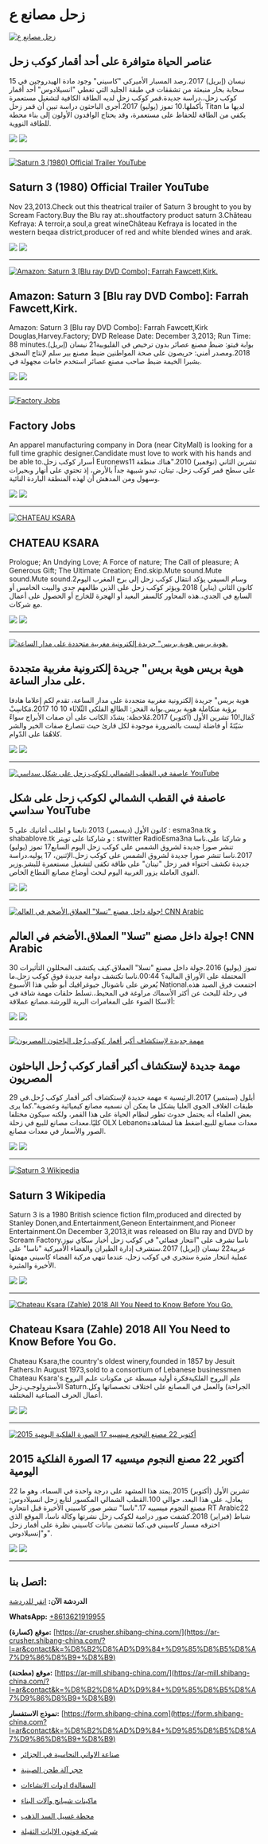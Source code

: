 # زحل مصانع ع

<a href="https://swt.shibang-china.com/?l=ar&img&k=%D8%B2%D8%AD%D9%84+%D9%85%D8%B5%D8%A7%D9%86%D8%B9+%D8%B9" target="_blank">![زحل مصانع ع](http://static.shibang-china.com/all-800x300/991.jpg)</a>

## عناصر الحياة متوافرة على أحد أقمار كوكب زحل
15 نيسان (إبريل) 2017.رصد المسبار الأميركي "كاسيني" وجود مادة الهيدروجين في سحابة بخار منبعثة من تشققات في طبقة الجليد التي تغطي "انسيلادوس" أحد أقمار كوكب زحل،.دراسة جديدة.قمر كوكب زحل لديه الطاقة الكافية لتشغيل مستعمرة بأكملها.10 تموز (يوليو) 2017.أجرى الباحثون دراسة تبين أن قمر زحل Titan لديها ما يكفي من الطاقة للحفاظ على مستعمرة، وقد يحتاج الوافدون الأولون إلى بناء محطة للطاقة النووية.


<a href="https://whatsapp.shibangsoft.com/WhatsApp.php" target="_blank" title="WhatsApp">![](http://static.shibang-china.com/icon/whatsapp.png)</a> <a href="https://swt.shibang-china.com/?l=ar&icon&k=%D8%B2%D8%AD%D9%84+%D9%85%D8%B5%D8%A7%D9%86%D8%B9+%D8%B9" target="_blank">![](http://static.shibang-china.com/icon/chat-ar.png)</a>

---

<a href="https://swt.shibang-china.com/?l=ar&img&k=%D8%B2%D8%AD%D9%84+%D9%85%D8%B5%D8%A7%D9%86%D8%B9+%D8%B9" target="_blank">![Saturn 3 (1980) Official Trailer YouTube](http://static.shibang-china.com/all-800x300/1105.jpg)</a>

## Saturn 3 (1980) Official Trailer YouTube
Nov 23,2013.Check out this theatrical trailer of Saturn 3 brought to you by Scream Factory.Buy the Blu ray at:.shoutfactory product saturn 3.Château Kefraya: A terroir,a soul,a great wineChâteau Kefraya is located in the western beqaa district,producer of red and white blended wines and arak.


<a href="https://whatsapp.shibangsoft.com/WhatsApp.php" target="_blank" title="WhatsApp">![](http://static.shibang-china.com/icon/whatsapp.png)</a> <a href="https://swt.shibang-china.com/?l=ar&icon&k=%D8%B2%D8%AD%D9%84+%D9%85%D8%B5%D8%A7%D9%86%D8%B9+%D8%B9" target="_blank">![](http://static.shibang-china.com/icon/chat-ar.png)</a>

---

<a href="https://swt.shibang-china.com/?l=ar&img&k=%D8%B2%D8%AD%D9%84+%D9%85%D8%B5%D8%A7%D9%86%D8%B9+%D8%B9" target="_blank">![Amazon: Saturn 3 [Blu ray DVD Combo]: Farrah Fawcett,Kirk.](http://static.shibang-china.com/all-800x300/395.jpg)</a>

## Amazon: Saturn 3 [Blu ray DVD Combo]: Farrah Fawcett,Kirk.
Amazon: Saturn 3 [Blu ray DVD Combo]: Farrah Fawcett,Kirk Douglas,Harvey.Factory; DVD Release Date: December 3,2013; Run Time: 88 minutes.بوابة فيتو: ضبط مصنع عصائر بدون ترخيص في القليوبية21 نيسان (إبريل) 2018.ومصدر أمني: حريصون على صحة المواطنين ضبط مصنع بير سلم لإنتاج السجق بشبرا الخيمة ضبط صاحب مصنع عصائر استخدم خامات مجهولة في.


<a href="https://whatsapp.shibangsoft.com/WhatsApp.php" target="_blank" title="WhatsApp">![](http://static.shibang-china.com/icon/whatsapp.png)</a> <a href="https://swt.shibang-china.com/?l=ar&icon&k=%D8%B2%D8%AD%D9%84+%D9%85%D8%B5%D8%A7%D9%86%D8%B9+%D8%B9" target="_blank">![](http://static.shibang-china.com/icon/chat-ar.png)</a>

---

<a href="https://swt.shibang-china.com/?l=ar&img&k=%D8%B2%D8%AD%D9%84+%D9%85%D8%B5%D8%A7%D9%86%D8%B9+%D8%B9" target="_blank">![Factory Jobs](http://static.shibang-china.com/all-800x300/558.jpg)</a>

## Factory Jobs
An apparel manufacturing company in Dora (near CityMall) is looking for a full time graphic designer.Candidate must love to work with his hands and be able to.أسرار كوكب زحل Euronews11 تشرين الثاني (نوفمبر) 2010."هناك منطقة على سطح قمر كوكب زحل، تيتان، تبدو شبيهة جداً بالأرض، إذ تحتوي على أنهار وبحيرات وسهول ومن المدهش أن لهذه المنطقة الباردة النائية.


<a href="https://whatsapp.shibangsoft.com/WhatsApp.php" target="_blank" title="WhatsApp">![](http://static.shibang-china.com/icon/whatsapp.png)</a> <a href="https://swt.shibang-china.com/?l=ar&icon&k=%D8%B2%D8%AD%D9%84+%D9%85%D8%B5%D8%A7%D9%86%D8%B9+%D8%B9" target="_blank">![](http://static.shibang-china.com/icon/chat-ar.png)</a>

---

<a href="https://swt.shibang-china.com/?l=ar&img&k=%D8%B2%D8%AD%D9%84+%D9%85%D8%B5%D8%A7%D9%86%D8%B9+%D8%B9" target="_blank">![CHATEAU KSARA](http://static.shibang-china.com/all-800x300/207.jpg)</a>

## CHATEAU KSARA
Prologue; An Undying Love; A Force of nature; The Call of pleasure; A Generous Gift; The Ultimate Creation; End.skip.Mute sound.Mute sound.Mute sound.وسام السيفي يؤكد انتقال كوكب زحل إلى برج المغرب اليوم2 كانون الثاني (يناير) 2018.ويؤثر كوكب زحل على الذين طالعهم جدي والبيت الخامس أو السابع في الجدي،.هذه المحاور كالسفر البعيد أو الهجرة للخارج أو الحصول على أعمال مع شركات.


<a href="https://whatsapp.shibangsoft.com/WhatsApp.php" target="_blank" title="WhatsApp">![](http://static.shibang-china.com/icon/whatsapp.png)</a> <a href="https://swt.shibang-china.com/?l=ar&icon&k=%D8%B2%D8%AD%D9%84+%D9%85%D8%B5%D8%A7%D9%86%D8%B9+%D8%B9" target="_blank">![](http://static.shibang-china.com/icon/chat-ar.png)</a>

---

<a href="https://swt.shibang-china.com/?l=ar&img&k=%D8%B2%D8%AD%D9%84+%D9%85%D8%B5%D8%A7%D9%86%D8%B9+%D8%B9" target="_blank">![هوية بريس هوية بريس&quot; جريدة إلكترونية مغربية متجددة على مدار الساعة.](http://static.shibang-china.com/all-800x300/197.jpg)</a>

## هوية بريس هوية بريس&quot; جريدة إلكترونية مغربية متجددة على مدار الساعة.
هوية بريس&quot; جريدة إلكترونية مغربية متجددة على مدار الساعة، تقدم لكم إعلاما هادفا برؤية متكاملة هوية بريس.بوابة الفجر: الطالع الفلكى الثّلاثَاء 10 10 2017.مَكاسِبْ كَمَال!10 تشرين الأول (أكتوبر) 2017.مُلاحظة: يشدّد الكاتب على أن صفات الأبراج سواءً سَيّئةً أو فاضلة ليست بالضرورة موجودة لكل قارئ حيث تتصارع صفات الخير والشر كلاهُمَا على الدّوام.


<a href="https://whatsapp.shibangsoft.com/WhatsApp.php" target="_blank" title="WhatsApp">![](http://static.shibang-china.com/icon/whatsapp.png)</a> <a href="https://swt.shibang-china.com/?l=ar&icon&k=%D8%B2%D8%AD%D9%84+%D9%85%D8%B5%D8%A7%D9%86%D8%B9+%D8%B9" target="_blank">![](http://static.shibang-china.com/icon/chat-ar.png)</a>

---

<a href="https://swt.shibang-china.com/?l=ar&img&k=%D8%B2%D8%AD%D9%84+%D9%85%D8%B5%D8%A7%D9%86%D8%B9+%D8%B9" target="_blank">![عاصفة في القطب الشمالي لكوكب زحل على شكل سداسي YouTube](http://static.shibang-china.com/all-800x300/1478.jpg)</a>

## عاصفة في القطب الشمالي لكوكب زحل على شكل سداسي YouTube
5 كانون الأول (ديسمبر) 2013.تابعنا و اطلب أغانيك على : esma3na.tk و shabablove.tk و شاركنا على تويتر : stwitter RadioEsma3na و شاركنا على.ناسا تنشر صورا جديدة لشروق الشمس على كوكب زحل اليوم السابع17 تموز (يوليو) 2017.ناسا تنشر صورا جديدة لشروق الشمس على كوكب زحل.الإثنين، 17 يوليه.دراسة جديدة تكشف احتواء قمر زحل &quot;تيتان&quot; على طاقة تكفى لتشغيل مستعمرة للبشر.وزير القوى العاملة يزور الغربية اليوم لبحث أوضاع مصانع القطاع الخاص.


<a href="https://whatsapp.shibangsoft.com/WhatsApp.php" target="_blank" title="WhatsApp">![](http://static.shibang-china.com/icon/whatsapp.png)</a> <a href="https://swt.shibang-china.com/?l=ar&icon&k=%D8%B2%D8%AD%D9%84+%D9%85%D8%B5%D8%A7%D9%86%D8%B9+%D8%B9" target="_blank">![](http://static.shibang-china.com/icon/chat-ar.png)</a>

---

<a href="https://swt.shibang-china.com/?l=ar&img&k=%D8%B2%D8%AD%D9%84+%D9%85%D8%B5%D8%A7%D9%86%D8%B9+%D8%B9" target="_blank">![جولة داخل مصنع &quot;تسلا&quot; العملاق.الأضخم في العالم! CNN Arabic](http://static.shibang-china.com/all-800x300/1147.jpg)</a>

## جولة داخل مصنع &quot;تسلا&quot; العملاق.الأضخم في العالم! CNN Arabic
30 تموز (يوليو) 2016.جولة داخل مصنع &quot;تسلا&quot; العملاق.كيف يكتشف المحللون التأثيرات المحتملة على الأوراق المالية؟ 00:44.ناسا تكتشف دوامة جديدة فوق كوكب زحل.ما يُعرض على ناشونال جيوغرافيك أبو ظبي هذا الأسبوع National.اجتمعت فرق الصيد هذه في رحلة للبحث عن أكثر الأسماك مراوغة في المحيط،.تسلط حلقات مهمة شاقة في ألاسكا الضوء على المغامرات البرية للورشة.مصانع عملاقة:


<a href="https://whatsapp.shibangsoft.com/WhatsApp.php" target="_blank" title="WhatsApp">![](http://static.shibang-china.com/icon/whatsapp.png)</a> <a href="https://swt.shibang-china.com/?l=ar&icon&k=%D8%B2%D8%AD%D9%84+%D9%85%D8%B5%D8%A7%D9%86%D8%B9+%D8%B9" target="_blank">![](http://static.shibang-china.com/icon/chat-ar.png)</a>

---

<a href="https://swt.shibang-china.com/?l=ar&img&k=%D8%B2%D8%AD%D9%84+%D9%85%D8%B5%D8%A7%D9%86%D8%B9+%D8%B9" target="_blank">![مهمة جديدة لإستكشاف أكبر أقمار كوكب زُحل الباحثون المصريون](http://static.shibang-china.com/all-800x300/1129.jpg)</a>

## مهمة جديدة لإستكشاف أكبر أقمار كوكب زُحل الباحثون المصريون
29 أيلول (سبتمبر) 2017.الرئيسية » مهمة جديدة لإستكشاف أكبر أقمار كوكب زُحل.في طبقات الغلاف الجوي العليا يشكل ما يمكن أن نسميه مصانع كيميائية وعضوية".كما يرى بعض العلماء أنه يحتمل حدوث تطور لنظام الحياة على هذا القمر، ولكنه سيكون مختلفا كليًا.معدات مصانع للبيع في زحلة OLX Lebanonمعدات مصانع للبيع.اضغط هنا لمشاهدة الصور والأسعار في معدات مصانع.


<a href="https://whatsapp.shibangsoft.com/WhatsApp.php" target="_blank" title="WhatsApp">![](http://static.shibang-china.com/icon/whatsapp.png)</a> <a href="https://swt.shibang-china.com/?l=ar&icon&k=%D8%B2%D8%AD%D9%84+%D9%85%D8%B5%D8%A7%D9%86%D8%B9+%D8%B9" target="_blank">![](http://static.shibang-china.com/icon/chat-ar.png)</a>

---

<a href="https://swt.shibang-china.com/?l=ar&img&k=%D8%B2%D8%AD%D9%84+%D9%85%D8%B5%D8%A7%D9%86%D8%B9+%D8%B9" target="_blank">![Saturn 3 Wikipedia](http://static.shibang-china.com/all-800x300/1240.jpg)</a>

## Saturn 3 Wikipedia
Saturn 3 is a 1980 British science fiction film,produced and directed by Stanley Donen,and.Entertainment,Geneon Entertainment,and Pioneer Entertainment.On December 3,2013,it was released on Blu ray and DVD by Scream Factory.ناسا تشرف على &quot;انتحار فضائي&quot; في كوكب زحل أخبار سكاي نيوز عربية22 نيسان (إبريل) 2017.ستشرف إدارة الطيران والفضاء الأميركية &quot;ناسا&quot; على عملية انتحار مثيرة ستجري في كوكب زحل، عندما تنهي مركبة الفضاء كاسيني مهمتها الأخيرة والمثيرة.


<a href="https://whatsapp.shibangsoft.com/WhatsApp.php" target="_blank" title="WhatsApp">![](http://static.shibang-china.com/icon/whatsapp.png)</a> <a href="https://swt.shibang-china.com/?l=ar&icon&k=%D8%B2%D8%AD%D9%84+%D9%85%D8%B5%D8%A7%D9%86%D8%B9+%D8%B9" target="_blank">![](http://static.shibang-china.com/icon/chat-ar.png)</a>

---

<a href="https://swt.shibang-china.com/?l=ar&img&k=%D8%B2%D8%AD%D9%84+%D9%85%D8%B5%D8%A7%D9%86%D8%B9+%D8%B9" target="_blank">![Chateau Ksara (Zahle) 2018 All You Need to Know Before You Go.](http://static.shibang-china.com/all-800x300/666.jpg)</a>

## Chateau Ksara (Zahle) 2018 All You Need to Know Before You Go.
Chateau Ksara,the country&#39;s oldest winery,founded in 1857 by Jesuit Fathers.In August 1973,sold to a consortium of Lebanese businessmen Chateau Ksara&#39;s.علم البروج الفلكيةفكرة أولية مبسطة عن مكونات علـم البروج الأسترولوجـي.زحل Saturn.الجراحة) والعمل في المصانع على اختلاف تخصصاتها وكل أعمال الحرف الصناعية المختلفة.


<a href="https://whatsapp.shibangsoft.com/WhatsApp.php" target="_blank" title="WhatsApp">![](http://static.shibang-china.com/icon/whatsapp.png)</a> <a href="https://swt.shibang-china.com/?l=ar&icon&k=%D8%B2%D8%AD%D9%84+%D9%85%D8%B5%D8%A7%D9%86%D8%B9+%D8%B9" target="_blank">![](http://static.shibang-china.com/icon/chat-ar.png)</a>

---

<a href="https://swt.shibang-china.com/?l=ar&img&k=%D8%B2%D8%AD%D9%84+%D9%85%D8%B5%D8%A7%D9%86%D8%B9+%D8%B9" target="_blank">![2015 أكتوبر 22 مصنع النجوم ميسييه 17 الصورة الفلكية اليومية](http://static.shibang-china.com/all-800x300/131.jpg)</a>

## 2015 أكتوبر 22 مصنع النجوم ميسييه 17 الصورة الفلكية اليومية
22 تشرين الأول (أكتوبر) 2015.يمتد هذا المشهد على درجة واحدة في السماء، وهو ما يعادل، على هذا البعد، حوالي 100.القطب الشمالي المكسور لتابع زحل انسيلادوس; مصنع النجوم ميسييه 17.&quot;ناسا&quot; تنشر صور كاسيني الأخيرة قبل انتحاره RT Arabic22 شباط (فبراير) 2018.كشفت صور درامية لكوكب زحل نشرتها وكالة ناسا، الموقع الذي اخترقه مسبار كاسيني في.كما تتضمن بيانات كاسيني نظرة على أقمار زحل و&quot;إنسيلادوس&quot;.


<a href="https://whatsapp.shibangsoft.com/WhatsApp.php" target="_blank" title="WhatsApp">![](http://static.shibang-china.com/icon/whatsapp.png)</a> <a href="https://swt.shibang-china.com/?l=ar&icon&k=%D8%B2%D8%AD%D9%84+%D9%85%D8%B5%D8%A7%D9%86%D8%B9+%D8%B9" target="_blank">![](http://static.shibang-china.com/icon/chat-ar.png)</a>

---
## اتصل بنا:

**الدردشة الآن:** [انقر للدردشة](https://swt.shibang-china.com?l=ar&contact&k=%D8%B2%D8%AD%D9%84+%D9%85%D8%B5%D8%A7%D9%86%D8%B9+%D8%B9)

**WhatsApp:**  [+8613621919955](https://whatsapp.shibangsoft.com/WhatsApp.php)

**موقع (كسارة):** [https://ar-crusher.shibang-china.com/](https://ar-crusher.shibang-china.com/?l=ar&contact&k=%D8%B2%D8%AD%D9%84+%D9%85%D8%B5%D8%A7%D9%86%D8%B9+%D8%B9)

**موقع (مطحنة):** [https://ar-mill.shibang-china.com/](https://ar-mill.shibang-china.com/?l=ar&contact&k=%D8%B2%D8%AD%D9%84+%D9%85%D8%B5%D8%A7%D9%86%D8%B9+%D8%B9)

**نموذج الاستفسار:** [https://form.shibang-china.com](https://form.shibang-china.com?l=ar&contact&k=%D8%B2%D8%AD%D9%84+%D9%85%D8%B5%D8%A7%D9%86%D8%B9+%D8%B9)

* [صناعة الاواني النحاسية في الجزائر](../21/%D8%B5%D9%86%D8%A7%D8%B9%D8%A9%20%D8%A7%D9%84%D8%A7%D9%88%D8%A7%D9%86%D9%8A%20%D8%A7%D9%84%D9%86%D8%AD%D8%A7%D8%B3%D9%8A%D8%A9%20%D9%81%D9%8A%20%D8%A7%D9%84%D8%AC%D8%B2%D8%A7%D8%A6%D8%B1.md)

* [حجر آلة طحن الصينية](../23/%D8%AD%D8%AC%D8%B1%20%D8%A2%D9%84%D8%A9%20%D8%B7%D8%AD%D9%86%20%D8%A7%D9%84%D8%B5%D9%8A%D9%86%D9%8A%D8%A9.md)

* [ادوات الانشاءات dالسقالة](../21/%D8%A7%D8%AF%D9%88%D8%A7%D8%AA%20%D8%A7%D9%84%D8%A7%D9%86%D8%B4%D8%A7%D8%A1%D8%A7%D8%AA%20d%D8%A7%D9%84%D8%B3%D9%82%D8%A7%D9%84%D8%A9.md)

* [ماكينات شيبانج وآلات البناء](../23/%D9%85%D8%A7%D9%83%D9%8A%D9%86%D8%A7%D8%AA%20%D8%B4%D9%8A%D8%A8%D8%A7%D9%86%D8%AC%20%D9%88%D8%A2%D9%84%D8%A7%D8%AA%20%D8%A7%D9%84%D8%A8%D9%86%D8%A7%D8%A1.md)

* [محطة غسيل السد الذهب](../24/%D9%85%D8%AD%D8%B7%D8%A9%20%D8%BA%D8%B3%D9%8A%D9%84%20%D8%A7%D9%84%D8%B3%D8%AF%20%D8%A7%D9%84%D8%B0%D9%87%D8%A8.md)

* [شركة فوتون الاليات الثقيلة](../21/%D8%B4%D8%B1%D9%83%D8%A9%20%D9%81%D9%88%D8%AA%D9%88%D9%86%20%D8%A7%D9%84%D8%A7%D9%84%D9%8A%D8%A7%D8%AA%20%D8%A7%D9%84%D8%AB%D9%82%D9%8A%D9%84%D8%A9.md)